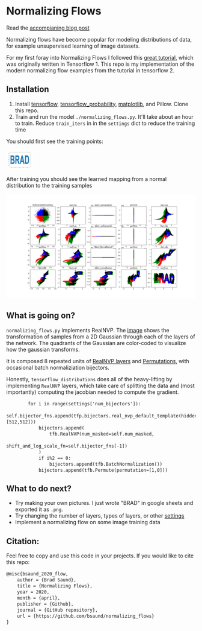 # Normalizing Flows

Read the [accompianing blog post](https://www.bradsaund.com/post/normalizing_flows/)

Normalizing flows have become popular for modeling distributions of data, for example unsupervised learning of image datasets. 

For my first foray into Normalizing Flows I followed this [great tutorial](https://blog.evjang.com/2018/01/nf2.html), which was originally written in Tensorflow 1. This repo is my implementation of the modern normalizing flow examples from the tutorial in tensorflow 2.


## Installation
1. Install [tensorflow](https://www.tensorflow.org/install), [tensorflow_probability](https://www.tensorflow.org/probability), [matplotlib](https://matplotlib.org/users/installing.html), and Pillow. Clone this repo.
2. Train and run the model `./normalizing_flows.py`. It'll take about an hour to train. Reduce `train_iters` in in the `settings` dict to reduce the training time

You should first see the training points: 

<img src="https://github.com/bsaund/normalizing_flows/blob/master/pictures/BRAD_samples.png" width="70">

After training you should see the learned mapping from a normal distribution to the training samples

<img src="https://github.com/bsaund/normalizing_flows/blob/master/pictures/RealNVP_BRAD_all_layer.png" width="600">




## What is going on?
`normalizing_flows.py` implements RealNVP. The [image](pictures/RealNVP_BRAD_all_layer.png) shows the transformation of samples from a 2D Gaussian through each of the layers of the network. The quadrants of the Gaussian are color-coded to visualize how the gaussian transforms.

It is composed 8 repeated units of [RealNVP layers](https://github.com/bsaund/normalizing_flows/blob/15f40e26ae2dd7f3646031642a08765546b9ddb9/normalizing_flows.py#L75-L78) and [Permutations](https://github.com/bsaund/normalizing_flows/blob/15f40e26ae2dd7f3646031642a08765546b9ddb9/normalizing_flows.py#L83), with occasional batch normaliziation bijectors. 

Honestly, `tensorflow_distributions` does all of the heavy-lifting by implementing `RealNVP` layers, which take care of splitting the data and (most importantly) computing the jacobian needed to compute the gradient.
```
        for i in range(settings['num_bijectors']):
            self.bijector_fns.append(tfp.bijectors.real_nvp_default_template(hidden_layers=[512,512]))
            bijectors.append(
                tfb.RealNVP(num_masked=self.num_masked,
                            shift_and_log_scale_fn=self.bijector_fns[-1])
            )
            if i%2 == 0:
                bijectors.append(tfb.BatchNormalization())
            bijectors.append(tfb.Permute(permutation=[1,0]))
```

## What to do next?
- Try making your own pictures. I just wrote "BRAD" in google sheets and exported it as `.png`.
- Try changing the number of layers, types of layers, or other [settings](https://github.com/bsaund/normalizing_flows/blob/ff515f1c3b4c97c646ff375fa6de4f4a7847b256/normalizing_flows.py#L19-L25)
- Implement a normalizing flow on some image training data


## Citation:
Feel free to copy and use this code in your projects. If you would like to cite this repo: 

```
@misc{bsaund_2020_flow,
    author = {Brad Saund},
    title = {Normalizing Flows},
    year = 2020,
    month = {april},
    publisher = {Github},
    journal = {GitHub repository},
    url = {https://github.com/bsaund/normalizing_flows}
}
```

